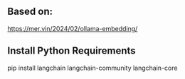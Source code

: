 ## Based on:
https://mer.vin/2024/02/ollama-embedding/

## Install Python Requirements
pip install langchain langchain-community langchain-core
